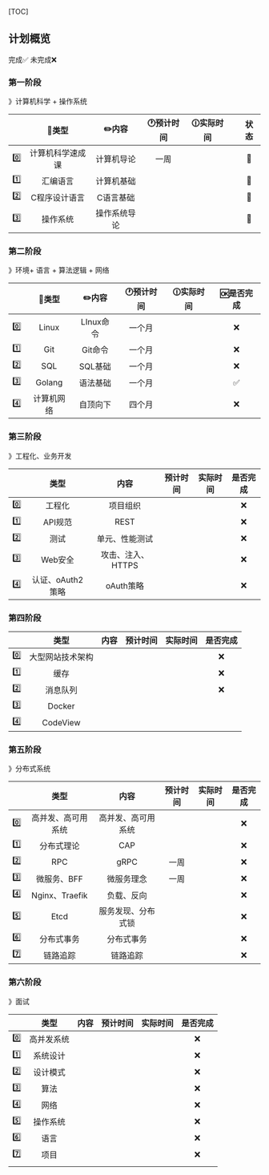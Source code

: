 [TOC]

## 计划概览

完成✅ 未完成❌

### 第一阶段

》计算机科学 + 操作系统

|      |      🍭类型       |    ✏️内容     | 🕐预计时间 | 🕧实际时间 |      | 状态 |
| ---- | :--------------: | :----------: | :-------: | :-------: | ---- | :--: |
| 0️⃣    | 计算机科学速成课 |  计算机导论  |   一周    |           |      |  🎯   |
| 1️⃣    |     汇编语言     |  计算机基础  |           |           |      |  🎯   |
| 2️⃣    |  C程序设计语言   |  C语言基础   |           |           |      |  🎯   |
| 3️⃣    |     操作系统     | 操作系统导论 |           |           |      |  🎯   |

### 第二阶段

》环境+ 语言 + 算法逻辑 + 网络

|      |   🍭类型    |   ✏️内容   | 🕐预计时间 | 🕧实际时间 | 🆗是否完成 |
| ---- | :--------: | :-------: | :-------: | :-------: | :-------: |
| 0️⃣    |   Linux    | LInux命令 |  一个月   |           |     ❌     |
| 1️⃣    |    Git     |  Git命令  |  一个月   |           |     ❌     |
| 2️⃣    |    SQL     |  SQL基础  |  一个月   |           |     ❌     |
| 3️⃣    |   Golang   | 语法基础  |  一个月   |           |     ✅     |
| 4️⃣    | 计算机网络 | 自顶向下  |  四个月   |           |     ❌     |

### 第三阶段

》工程化、业务开发

|      |       类型       |       内容        | 预计时间 | 实际时间 | 是否完成 |
| ---- | :--------------: | :---------------: | :------: | :------: | :------: |
| 0️⃣    |      工程化      |     项目组织      |          |          |    ❌     |
| 1️⃣    |     API规范      |       REST        |          |          |    ❌     |
| 2️⃣    |       测试       |  单元、性能测试   |          |          |    ❌     |
| 3️⃣    |     Web安全      | 攻击、注入、HTTPS |          |          |    ❌     |
| 4️⃣    | 认证、oAuth2策略 |     oAuth策略     |          |          |    ❌     |

### 第四阶段

|      |       类型       | 内容 | 预计时间 | 实际时间 | 是否完成 |
| ---- | :--------------: | :--: | :------: | :------: | :------: |
| 0️⃣    | 大型网站技术架构 |      |          |          |    ❌     |
| 1️⃣    |       缓存       |      |          |          |    ❌     |
| 2️⃣    |     消息队列     |      |          |          |    ❌     |
| 3️⃣    |      Docker      |      |          |          |          |
| 4️⃣    |     CodeView     |      |          |          |          |

### 第五阶段

》分布式系统

|      |        类型        |        内容        | 预计时间 | 实际时间 | 是否完成 |
| ---- | :----------------: | :----------------: | :------: | :------: | :------: |
| 0️⃣    | 高并发、高可用系统 | 高并发、高可用系统 |          |          |    ❌     |
| 1️⃣    |     分布式理论     |        CAP         |          |          |    ❌     |
| 2️⃣    |        RPC         |        gRPC        |   一周   |          |    ❌     |
| 3️⃣    |    微服务、BFF     |     微服务理念     |   一周   |          |    ❌     |
| 4️⃣    |   Nginx、Traefik   |     负载、反向     |          |          |    ❌     |
| 5️⃣    |        Etcd        | 服务发现、分布式锁 |          |          |    ❌     |
| 6️⃣    |     分布式事务     |     分布式事务     |          |          |    ❌     |
| 7️⃣    |      链路追踪      |      链路追踪      |          |          |    ❌     |

### 第六阶段

》面试

|      |    类型    | 内容 | 预计时间 | 实际时间 | 是否完成 |
| ---- | :--------: | :--: | :------: | :------: | :------: |
| 0️⃣    | 高并发系统 |      |          |          |    ❌     |
| 1️⃣    |  系统设计  |      |          |          |    ❌     |
| 2️⃣    |  设计模式  |      |          |          |    ❌     |
| 3️⃣    |    算法    |      |          |          |    ❌     |
| 4️⃣    |    网络    |      |          |          |    ❌     |
| 5️⃣    |  操作系统  |      |          |          |    ❌     |
| 6️⃣    |    语言    |      |          |          |    ❌     |
| 7️⃣    |    项目    |      |          |          |    ❌     |
|      |            |      |          |          |          |